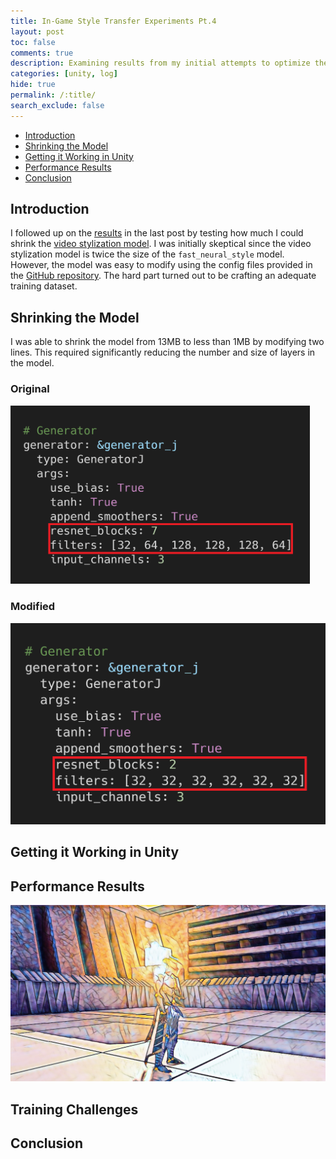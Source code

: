 ```yaml
---
title: In-Game Style Transfer Experiments Pt.4
layout: post
toc: false
comments: true
description: Examining results from my initial attempts to optimize the few-shot video stylization model.
categories: [unity, log]
hide: true
permalink: /:title/
search_exclude: false
---
```


* [Introduction](#introduction)
* [Shrinking the Model](#shrinking-the-model)
* [Getting it Working in Unity](#getting-it-working-in-unity)
* [Performance Results](#performance-results)
* [Conclusion](#conclusion)

## Introduction

I followed up on the [results](https://christianjmills.com/In-Game-Style-Transfer-Experiments-3/#using-a-smaller-model) in the last post by testing how much I could shrink the [video stylization model](https://christianjmills.com/In-Game-Style-Transfer-Experiments-1/#video-stylization-model). I was initially skeptical since the video stylization model is twice the size of the `fast_neural_style` model. However, the model was easy to modify using the config files provided in the [GitHub repository](https://github.com/OndrejTexler/Few-Shot-Patch-Based-Training). The hard part turned out to be crafting an adequate training dataset.

## Shrinking the Model

I was able to shrink the model from 13MB to less than 1MB by modifying two lines. This required significantly reducing the number and size of layers in the model.

### Original

<img src="..\images\in-game-style-transfer-experiments\part-4\generator_original_2.png" alt="generator_original" style="zoom:46.78%;" />

### Modified

<img src="..\images\in-game-style-transfer-experiments\part-4\generator_small.png" alt="generator_small" style="zoom:50%;" />



## Getting it Working in Unity





## Performance Results



![few_shot_mosaic](..\images\in-game-style-transfer-experiments\part-4\few_shot_mosaic.png)



## Training Challenges



## Conclusion


